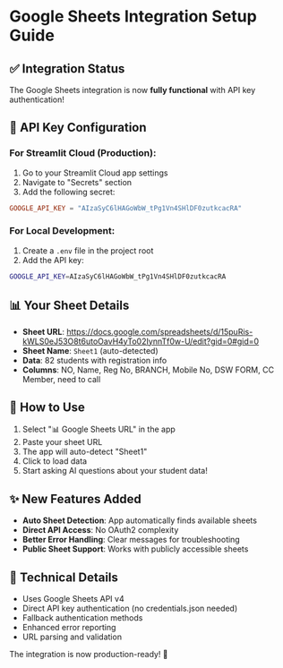 # Google Sheets Integration Setup Guide

## ✅ Integration Status
The Google Sheets integration is now **fully functional** with API key authentication!

## 🔑 API Key Configuration

### For Streamlit Cloud (Production):
1. Go to your Streamlit Cloud app settings
2. Navigate to "Secrets" section
3. Add the following secret:
```toml
GOOGLE_API_KEY = "AIzaSyC6lHAGoWbW_tPg1Vn4SHlDF0zutkcacRA"
```

### For Local Development:
1. Create a `.env` file in the project root
2. Add the API key:
```bash
GOOGLE_API_KEY=AIzaSyC6lHAGoWbW_tPg1Vn4SHlDF0zutkcacRA
```

## 📊 Your Sheet Details
- **Sheet URL**: https://docs.google.com/spreadsheets/d/15puRis-kWLS0eJ53O8t6utoOavH4yTo02IynnTf0w-U/edit?gid=0#gid=0
- **Sheet Name**: `Sheet1` (auto-detected)
- **Data**: 82 students with registration info
- **Columns**: NO, Name, Reg No, BRANCH, Mobile No, DSW FORM, CC Member, need to call

## 🚀 How to Use
1. Select "📊 Google Sheets URL" in the app
2. Paste your sheet URL
3. The app will auto-detect "Sheet1"
4. Click to load data
5. Start asking AI questions about your student data!

## ✨ New Features Added
- **Auto Sheet Detection**: App automatically finds available sheets
- **Direct API Access**: No OAuth2 complexity
- **Better Error Handling**: Clear messages for troubleshooting
- **Public Sheet Support**: Works with publicly accessible sheets

## 🔧 Technical Details
- Uses Google Sheets API v4
- Direct API key authentication (no credentials.json needed)
- Fallback authentication methods
- Enhanced error reporting
- URL parsing and validation

The integration is now production-ready! 🎉
